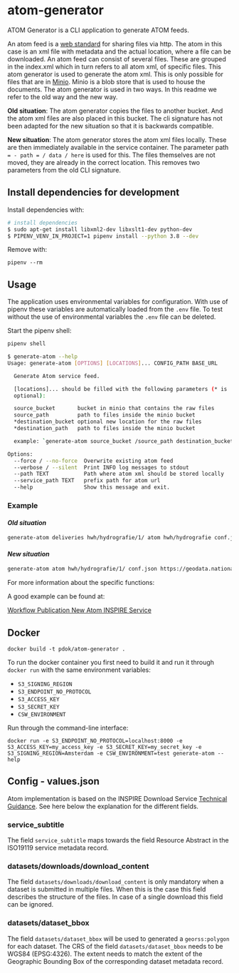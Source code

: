 # atom-generator

ATOM Generator is a CLI application to generate ATOM feeds.

An atom feed is a [web standard](https://tools.ietf.org/html/rfc5023) for sharing files via http. The atom in this case is an xml file with metadata and the actual location, where a file can be downloaded. An atom feed can consist of several files. These are grouped in the index.xml which in turn refers to all atom xml, of specific files. This atom generator is used to generate the atom xml. This is only possible for files that are in [Minio](https://min.io/). Minio is a blob store that is used to house the documents. The atom generator is used in two ways. In this readme we refer to the old way and the new way.

__Old situation__: The atom generator copies the files to another bucket. And the atom xml files are also placed in this bucket. The cli signature has not been adapted for the new situation so that it is backwards compatible.

__New situation__: The atom generator stores the atom xml files locally. These are then immediately available in the service container. The parameter path `= - path = / data / here` is used for this. The files themselves are not moved, they are already in the correct location. This removes two parameters from the old CLI signature.

## Install dependencies for development

Install dependencies with:

```bash
# install dependencies
$ sudo apt-get install libxml2-dev libxslt1-dev python-dev
$ PIPENV_VENV_IN_PROJECT=1 pipenv install --python 3.8 --dev
```

Remove with:

```pipenv
pipenv --rm
```

## Usage

The application uses environmental variables for configuration. With use of pipenv these variables are automatically loaded from the `.env` file. To test without the use of environmental variables the `.env` file can be deleted.

Start the pipenv shell:

```bash
pipenv shell
```

```bash
$ generate-atom --help
Usage: generate-atom [OPTIONS] [LOCATIONS]... CONFIG_PATH BASE_URL

  Generate Atom service feed.

  [locations]... should be filled with the following parameters (* is
  optional):

  source_bucket       bucket in minio that contains the raw files
  source_path         path to files inside the minio bucket
  *destination_bucket optional new location for the raw files
  *destination_path   path to files inside the minio bucket

  example: `generate-atom source_bucket /source_path destination_bucket /destination_path conf.json http://example.com`

Options:
  --force / --no-force  Overwrite existing atom feed
  --verbose / --silent  Print INFO log messages to stdout
  --path TEXT           Path where atom xml should be stored locally
  --service_path TEXT   prefix path for atom url
  --help                Show this message and exit.
```

### Example

#### _Old situation_

```bash
generate-atom deliveries hwh/hydrografie/1/ atom hwh/hydrografie conf.json https://geodata.nationaalgeoregister.nl
```

#### _New situation_

```bash
generate-atom atom hwh/hydrografie/1/ conf.json https://geodata.nationaalgeoregister.nl --path=/output --service_path=/hydrografie/v0_1
```

For more information about the specific functions:

A good example can be found at:

[Workflow Publication New Atom INSPIRE Service](manual_create_atom.md)

## Docker

```docker
docker build -t pdok/atom-generator .
```

To run the docker container you first need to build it and run it through `docker run` with the same environment variables:

- `S3_SIGNING_REGION`
- `S3_ENDPOINT_NO_PROTOCOL`
- `S3_ACCESS_KEY`
- `S3_SECRET_KEY`
- `CSW_ENVIRONMENT`

Run through the command-line interface:

```docker
docker run -e S3_ENDPOINT_NO_PROTOCOL=localhost:8000 -e S3_ACCESS_KEY=my_access_key -e S3_SECRET_KEY=my_secret_key -e S3_SIGNING_REGION=Amsterdam -e CSW_ENVIRONMENT=test generate-atom --help
```

## Config - values.json

Atom implementation is based on the INSPIRE Download Service [Technical Guidance](https://inspire.ec.europa.eu/documents/Network_Services/Technical_Guidance_Download_Services_v3.1.pdf). See here below the explanation for the different fields.

### service_subtitle

The field `service_subtitle` maps towards the field Resource Abstract in the ISO19119 service metadata record.

### datasets/downloads/download_content

The field `datasets/downloads/download_content` is only mandatory when a dataset is submitted in multiple files. When this is the case this field describes the structure of the files. In case of a single download this field can be ignored.

### datasets/dataset_bbox

The field `datasets/dataset_bbox` will be used to generated a `georss:polygon` for each dataset. The CRS of the field `datasets/dataset_bbox` needs to be WGS84 (EPSG:4326). The extent needs to match the extent of the Geographic Bounding Box of the corresponding dataset metadata record.
